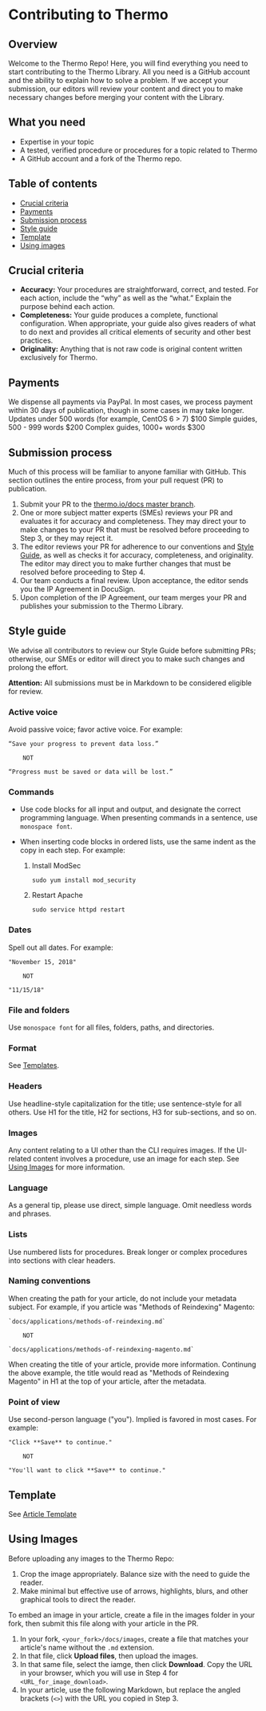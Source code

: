 # Contributing to Thermo

## Overview
Welcome to the Thermo Repo! Here, you will find everything you need to start contributing to the Thermo Library. All you need is a GitHub account and the ability to explain how to solve a problem. If we accept your submission, our editors will review your content and direct you to make necessary changes before merging your content with the Library.

## What you need
* Expertise in your topic
* A tested, verified procedure or procedures for a topic related to Thermo
* A GitHub account and a fork of the Thermo repo.

## Table of contents
* [Crucial criteria](#crucial-criteria)
* [Payments](#payments)
* [Submission process](#submission-process)
* [Style guide](#style-guide)
* [Template](#template)
* [Using images](#using-images)

## Crucial criteria
* **Accuracy:** Your procedures are straightforward, correct, and tested. For each action, include the “why” as well as the “what.” Explain the purpose behind each action.
* **Completeness:** Your guide produces a complete, functional configuration. When appropriate, your guide also gives readers of what to do next and provides all critical elements of security and other best practices.
* **Originality:** Anything that is not raw code is original content written exclusively for Thermo.

## Payments
We dispense all payments via PayPal. In most cases, we process payment within 30 days of publication, though in some cases in may take longer.
  Updates under 500 words (for example, CentOS 6 > 7) $100
  Simple guides, 500 - 999 words                      $200
  Complex guides, 1000+ words                         $300

## Submission process
Much of this process will be familiar to anyone familiar with GitHub. This section outlines the entire process, from your pull request (PR) to publication.

1. Submit your PR to the [thermo.io/docs master branch](https://github.com/thermoio/docs).
2. One or more subject matter experts (SMEs) reviews your PR and evaluates it for accuracy and completeness. They may direct your to make changes to your PR that must be resolved before proceeding to Step 3, or they may reject it.
3. The editor reviews your PR for adherence to our conventions and [Style Guide](#style-guide), as well as checks it for accuracy, completeness, and originality. The editor may direct you to make further changes that must be resolved before proceeding to Step 4.
4. Our team conducts a final review. Upon acceptance, the editor sends you the IP Agreement in DocuSign.
5. Upon completion of the IP Agreement, our team merges your PR and publishes your submission to the Thermo Library.

## Style guide
We advise all contributors to review our Style Guide before submitting PRs; otherwise, our SMEs or editor will direct you to make such changes and prolong the effort.

**Attention:** All submissions must be in Markdown to be considered eligible for review.

### Active voice
Avoid passive voice; favor active voice. For example:

    “Save your progress to prevent data loss.”

        NOT

    “Progress must be saved or data will be lost.”

### Commands
* Use code blocks for all input and output, and designate the correct programming language. When presenting commands in a sentence, use `monospace font`. 
* When inserting code blocks in ordered lists, use the same indent as the copy in each step. For example:
  
  1. Install ModSec
     ```shell
     sudo yum install mod_security
     ```
  2. Restart Apache
     ```shell
     sudo service httpd restart
     ```
### Dates
Spell out all dates. For example:

    "November 15, 2018"
     
        NOT
     
    "11/15/18"
 
### File and folders
Use `monospace font` for all files, folders, paths, and directories.
 
### Format
See [Templates](#templates).
 
### Headers
Use headline-style capitalization for the title; use sentence-style for all others. Use H1 for the title, H2 for sections, H3 for sub-sections, and so on.

### Images
Any content relating to a UI other than the CLI requires images. If the UI-related content involves a procedure, use an image for each step. See [Using Images](#using-images) for more information.

### Language
As a general tip, please use direct, simple language. Omit needless words and phrases. 

### Lists
Use numbered lists for procedures. Break longer or complex procedures into sections with clear headers.

### Naming conventions
When creating the path for your article, do not include your metadata subject. For example, if you article was "Methods of Reindexing" Magento:

    `docs/applications/methods-of-reindexing.md`

        NOT
        
    `docs/applications/methods-of-reindexing-magento.md`
    
When creating the title of your article, provide more information. Continung the above example, the title would read as "Methods of Reindexing Magento" in H1 at the top of your article, after the metadata.

### Point of view
Use second-person language ("you"). Implied is favored in most cases. For example:

    "Click **Save** to continue."
    
        NOT
        
    "You'll want to click **Save** to continue."
    
## Template
See [Article Template](link)

## Using Images
Before uploading any images to the Thermo Repo:
1. Crop the image appropriately. Balance size with the need to guide the reader.
2. Make minimal but effective use of arrows, highlights, blurs, and other graphical tools to direct the reader. 

To embed an image in your article, create a file in the images folder in your fork, then submit this file along with your article in the PR.

1. In your fork, `<your_fork>/docs/images`, create a file that matches your article's name without the `.md` extension.
2. In that file, click **Upload files**, then upload the images.
3. In that same file, select the iamge, then click **Download**. Copy the URL in your browser, which you will use in Step 4 for `<URL_for_image_download>`.
4. In your article, use the following Markdown, but replace the angled brackets (`<>`) with the URL you copied in Step 3.
```

